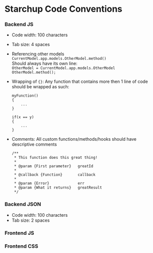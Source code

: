 Starchup Code Conventions
=========================

### Backend JS

* Code width: 100 characters
* Tab size: 4 spaces

* Referencing other models `CurrentModel.app.models.OtherModel.method()`  
	Should always have its own line:  
  `OtherModel = CurrentModel.app.models.OtherModel`  
  `OtherModel.method();`

* Wrapping of `{}`: Any function that contains more then 1 line of code should be wrapped as such:
  ```
  myFunction()
  {
      ...
  }
  ```
  ```
  if(x == y)
  {
      ...
  }
  ```
  
* Comments: All custom functions/methods/hooks should have descriptive comments
  ```
  /**
   * This function does this great thing!
   *
   * @param {First parameter}   greatId
   *
   * @callback {Function}       callback
   *
   * @param {Error}             err
   * @param {What it returns}   greatResult
   */
   ```


### Backend JSON

* Code width: 100 characters
* Tab size: 2 spaces


### Frontend JS


### Frontend CSS
